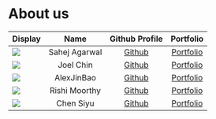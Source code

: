 # About us

Display |     Name      |               Github Profile                | Portfolio 
--------|:-------------:|:-------------------------------------------:|:---------:
![](https://via.placeholder.com/100.png?text=Photo) | Sahej Agarwal | [Github](https://github.com/) | [Portfolio](docs/team/sahejagarwal05.md)
![](https://via.placeholder.com/100.png?text=Photo) |   Joel Chin   | [Github](https://github.com/) | [Portfolio](docs/team/hightechtr.md)
![](https://via.placeholder.com/100.png?text=Photo) |  AlexJinBao   | [Github](https://github.com/) | [Portfolio](docs/team/jinbaoalex.md)
![](https://via.placeholder.com/100.png?text=Photo) | Rishi Moorthy | [Github](https://github.com/) | [Portfolio](docs/team/rishi7830.md)
![](https://via.placeholder.com/100.png?text=Photo) |   Chen Siyu   | [Github](https://github.com/) | [Portfolio](docs/team/sychen1645.md)